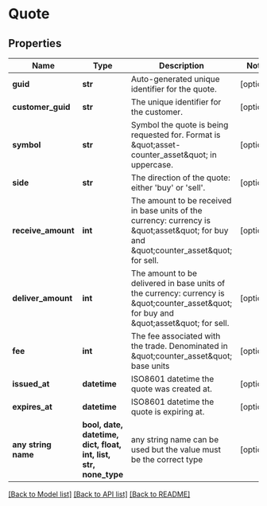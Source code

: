 # Quote


## Properties
Name | Type | Description | Notes
------------ | ------------- | ------------- | -------------
**guid** | **str** | Auto-generated unique identifier for the quote. | [optional] 
**customer_guid** | **str** | The unique identifier for the customer. | [optional] 
**symbol** | **str** | Symbol the quote is being requested for. Format is \&quot;asset-counter_asset\&quot; in uppercase. | [optional] 
**side** | **str** | The direction of the quote: either &#39;buy&#39; or &#39;sell&#39;. | [optional] 
**receive_amount** | **int** | The amount to be received in base units of the currency: currency is \&quot;asset\&quot; for buy and \&quot;counter_asset\&quot; for sell. | [optional] 
**deliver_amount** | **int** | The amount to be delivered in base units of the currency: currency is \&quot;counter_asset\&quot; for buy and \&quot;asset\&quot; for sell. | [optional] 
**fee** | **int** | The fee associated with the trade. Denominated in \&quot;counter_asset\&quot; base units | [optional] 
**issued_at** | **datetime** | ISO8601 datetime the quote was created at. | [optional] 
**expires_at** | **datetime** | ISO8601 datetime the quote is expiring at. | [optional] 
**any string name** | **bool, date, datetime, dict, float, int, list, str, none_type** | any string name can be used but the value must be the correct type | [optional]

[[Back to Model list]](../README.md#documentation-for-models) [[Back to API list]](../README.md#documentation-for-api-endpoints) [[Back to README]](../README.md)


